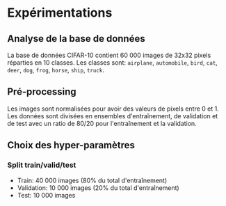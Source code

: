 # Expérimentations

## Analyse de la base de données
La base de données CIFAR-10 contient 60 000 images de 32x32 pixels réparties en 10 classes. Les classes sont: `airplane`, `automobile`, `bird`, `cat`, `deer`, `dog`, `frog`, `horse`, `ship`, `truck`.

## Pré-processing
Les images sont normalisées pour avoir des valeurs de pixels entre 0 et 1. Les données sont divisées en ensembles d'entraînement, de validation et de test avec un ratio de 80/20 pour l'entraînement et la validation.

## Choix des hyper-paramètres

### Split train/valid/test
- Train: 40 000 images (80% du total d'entraînement)
- Validation: 10 000 images (20% du total d'entraînement)
- Test: 10 000 images

